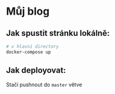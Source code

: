 # Můj blog

## Jak spustit stránku lokálně:

```bash
# v hlavní directory
docker-compose up
```

## Jak deployovat:

Stačí pushnout do `master` větve
